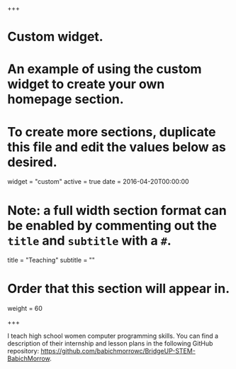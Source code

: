 +++
# Custom widget.
# An example of using the custom widget to create your own homepage section.
# To create more sections, duplicate this file and edit the values below as desired.
widget = "custom"
active = true
date = 2016-04-20T00:00:00

# Note: a full width section format can be enabled by commenting out the `title` and `subtitle` with a `#`.
title = "Teaching"
subtitle = ""

# Order that this section will appear in.
weight = 60

+++

I teach high school women computer programming skills. You can find a description of their internship and lesson plans in the following GitHub repository: https://github.com/babichmorrowc/BridgeUP-STEM-BabichMorrow.
